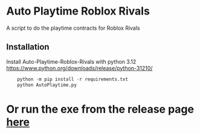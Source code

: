 
# Auto Playtime Roblox Rivals

A script to do the playtime contracts for Roblox Rivals 


## Installation

Install Auto-Playtime-Roblox-Rivals with python 3.12
https://www.python.org/downloads/release/python-31210/

```python
    python -m pip install -r requirements.txt
    python AutoPlaytime.py
```

# Or run the exe from the release page [here](https://github.com/eman225511/Auto-Playtime-Roblox-Rivals/releases/tag/V1)
